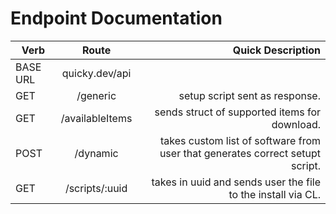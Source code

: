 # Endpoint Documentation

| Verb          | Route                                   | Quick Description                                                             |
| ------------- |:---------------------------------------:| --------------------------------:                                             |
| BASE URL      | quicky.dev/api                          |                                                                               |
| GET           | /generic                                | setup script sent as response.                                                |
| GET           | /availableItems                         | sends struct of supported items for download.                                 |
| POST          | /dynamic                                | takes custom list of software from user that generates correct setupt script. |
| GET           | /scripts/:uuid                          | takes in uuid and sends user the file to the install via CL.                  |

